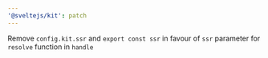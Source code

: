 ```yaml
---
'@sveltejs/kit': patch
---
```


Remove `config.kit.ssr` and `export const ssr` in favour of `ssr` parameter for `resolve` function in `handle`

